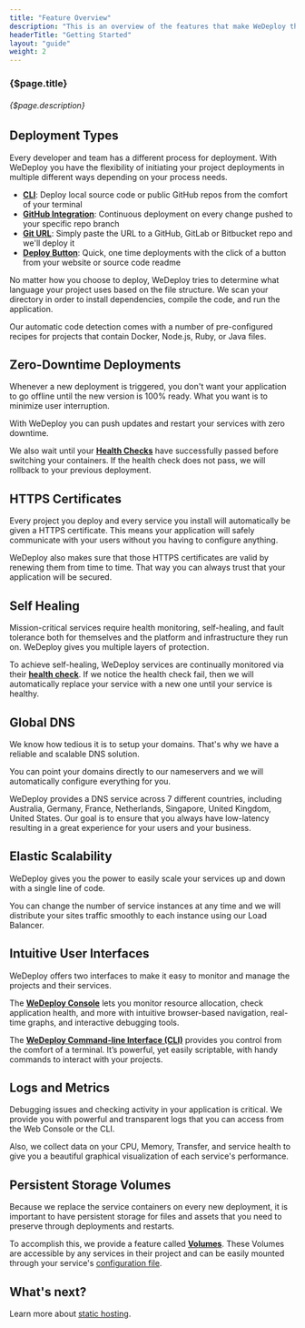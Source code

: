 ```yaml
---
title: "Feature Overview"
description: "This is an overview of the features that make WeDeploy the easiest way to deploy and scale applications."
headerTitle: "Getting Started"
layout: "guide"
weight: 2
---
```


### {$page.title}

###### {$page.description}

<article id="1">

## Deployment Types

Every developer and team has a different process for deployment. With WeDeploy you have the flexibility of initiating your project deployments in multiple different ways depending on your process needs.

* **[CLI](/docs/configure/deployment/#1)**: Deploy local source code or public GitHub repos from the comfort of your terminal
* **[GitHub Integration](/docs/configure/deployment/#2)**: Continuous deployment on every change pushed to your specific repo branch
* **[Git URL](/docs/configure/deployment/#3)**: Simply paste the URL to a GitHub, GitLab or Bitbucket repo and we'll deploy it
* **[Deploy Button](/docs/configure/deployment/#4)**: Quick, one time deployments with the click of a button from your website or source code readme

No matter how you choose to deploy, WeDeploy tries to determine what language your project uses based on the file structure. We scan your directory in order to install dependencies, compile the code, and run the application.

Our automatic code detection comes with a number of pre-configured recipes for projects that contain Docker, Node.js, Ruby, or Java files.

</article>

<article id="2">

## Zero-Downtime Deployments

Whenever a new deployment is triggered, you don't want your application to go offline until the new version is 100% ready. What you want is to minimize user interruption.

With WeDeploy you can push updates and restart your services with zero downtime.

We also wait until your **[Health Checks](/docs/configure/health-checks)** have successfully passed before switching your containers. If the health check does not pass, we will rollback to your previous deployment.

</article>

<article id="3">

## HTTPS Certificates

Every project you deploy and every service you install will automatically be given a HTTPS certificate. This means your application will safely communicate with your users without you having to configure anything.

WeDeploy also makes sure that those HTTPS certificates are valid by renewing them from time to time. That way you can always trust that your application will be secured.

</article>

<article id="4">

## Self Healing

Mission-critical services require health monitoring, self-healing, and fault tolerance both for themselves and the platform and infrastructure they run on. WeDeploy gives you multiple layers of protection.

To achieve self-healing, WeDeploy services are continually monitored via their **[health check](/docs/configure/health-checks)**. If we notice the health check fail, then we will automatically replace your service with a new one until your service is healthy.

</article>

<article id="5">

## Global DNS

We know how tedious it is to setup your domains. That's why we have a reliable and scalable DNS solution.

You can point your domains directly to our nameservers and we will automatically configure everything for you.

WeDeploy provides a DNS service across 7 different countries, including Australia, Germany, France, Netherlands, Singapore, United Kingdom, United States. Our goal is to ensure that you always have low-latency resulting in a great experience for your users and your business.

</article>

<article id="6">

## Elastic Scalability

WeDeploy gives you the power to easily scale your services up and down with a single line of code.

You can change the number of service instances at any time and we will distribute your sites traffic smoothly to each instance using our Load Balancer.

</article>

<article id="7">

## Intuitive User Interfaces

WeDeploy offers two interfaces to make it easy to monitor and manage the projects and their services.

The **[WeDeploy Console](/docs/configure/web-console/)** lets you monitor resource allocation, check application health, and more with intuitive browser-based navigation, real-time graphs, and interactive debugging tools.

The **[WeDeploy Command-line Interface (CLI)](/docs/configure/command-line/)** provides you control from the comfort of a terminal. It’s powerful, yet easily scriptable, with handy commands to interact with your projects.

</article>

<article id="8">

## Logs and Metrics

Debugging issues and checking activity in your application is critical. We provide you with powerful and transparent logs that you can access from the Web Console or the CLI.

Also, we collect data on your CPU, Memory, Transfer, and service health to give you a beautiful graphical visualization of each service's performance.

</article>

<article id="9">

## Persistent Storage Volumes

Because we replace the service containers on every new deployment, it is important to have persistent storage for files and assets that you need to preserve through deployments and restarts.

To accomplish this, we provide a feature called **[Volumes](/docs/configure/persistent-storage/)**. These Volumes are accessible by any services in their project and can be easily mounted through your service's [configuration file](/docs/configure/the-wedeployjson/).

</article>

## What's next?

Learn more about [static hosting](/docs/getting-started/deploying-static-hosting/).